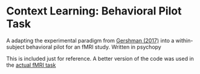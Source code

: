 Context Learning: Behavioral Pilot Task
=========

A adapting the experimental paradigm from [Gershman (2017)](https://link.springer.com/article/10.3758%2Fs13423-016-1110-x) into a within-subject behavioral pilot for an fMRI study. Written in psychopy

This is included just for reference. A better version of the code was used in the [actual fMRI task](https://github.com/tomov/Context-Learning-fMRI-Task)
